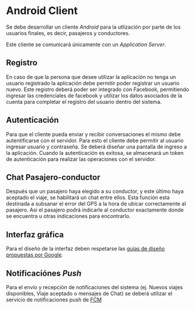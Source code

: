 # Android Client

Se debe desarrollar un cliente _Android_ para la utlización por parte de los usuarios finales, es decir, pasajeros y conductores.

Este cliente se comunicará únicamente con un _Application Server_.

## Registro

En caso de que la persona que desee utilizar la aplicación no tenga un usuario registrado la aplicación debe permitir poder registrar un usuario nuevo. Este registro deberá poder ser integrado con Facebook, permitiendo ingresar las credenciales de facebook y utilizar los datos asociados de la cuenta para completar el registro del usuario dentro del sistema.

## Autenticación

Para que el cliente pueda enviar y recibir conversaciones el mismo debe autentificarse con el servidor. Para esto el cliente debe permitir al usuario ingresar usuario y contraseña. Se deberá diseñar una pantalla de ingreso a la aplicación.
Cuando la autenticación es exitosa, se almacenará un token de autenticación para realizar las operaciones con el servidor.

## Chat Pasajero-conductor

Después que un pasajero haya elegido a su conductor, y este último haya aceptado el viaje, se habilitará un chat entre ellos. Esta función esta destinada a subsanar el error del GPS a la hora de ubicar correctamente al pasajero. Así el pasajero podrá indicarle al conductor exactamente donde se encuentra u otras indicaciones para encontrarlo.

## Interfaz gráfica

Para el diseño de la interfaz deben respetarse las [guías de diseño propuestas por Google](https://www.google.com/design/spec/material-design/introduction.html).

## Notificaciónes _Push_

Para el envío y recepción de notificaciones del sistema (ej. Nuevos viajes disponibles, Viaje aceptado o mensajes de Chat) se deberá utilizar el servicio de notificaciones push de [FCM](https://firebase.google.com/products/cloud-messaging/)
